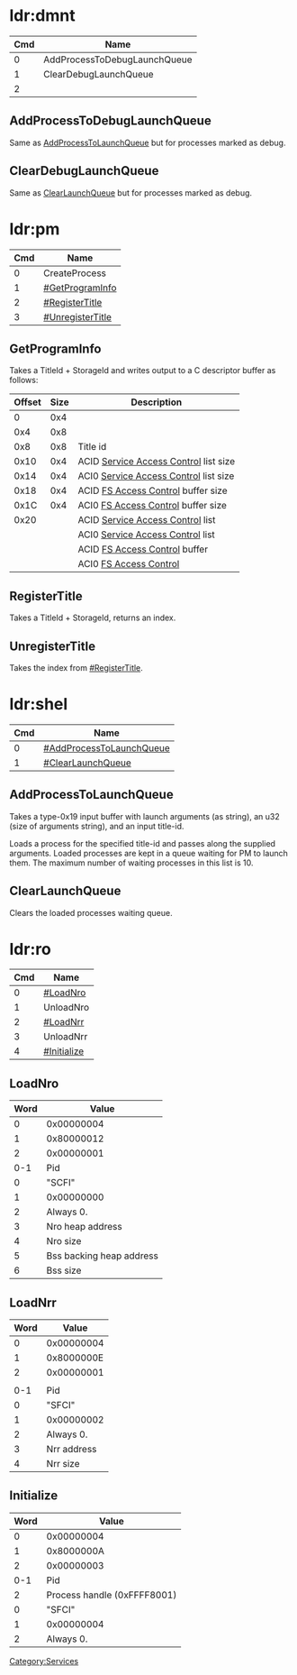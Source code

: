 # ldr:dmnt

| Cmd | Name                         |
| --- | ---------------------------- |
| 0   | AddProcessToDebugLaunchQueue |
| 1   | ClearDebugLaunchQueue        |
| 2   |                              |

## AddProcessToDebugLaunchQueue

Same as
[AddProcessToLaunchQueue](Loader%20services#AddProcessToLaunchQueue.md##AddProcessToLaunchQueue "wikilink")
but for processes marked as debug.

## ClearDebugLaunchQueue

Same as
[ClearLaunchQueue](Loader%20services#ClearLaunchQueue.md##ClearLaunchQueue "wikilink")
but for processes marked as debug.

# ldr:pm

| Cmd | Name                                             |
| --- | ------------------------------------------------ |
| 0   | CreateProcess                                    |
| 1   | [\#GetProgramInfo](#GetProgramInfo "wikilink")   |
| 2   | [\#RegisterTitle](#RegisterTitle "wikilink")     |
| 3   | [\#UnregisterTitle](#UnregisterTitle "wikilink") |

## GetProgramInfo

Takes a TitleId + StorageId and writes output to a C descriptor buffer
as
follows:

| Offset   | Size     | Description                                                                                                    |
| -------- | -------- | -------------------------------------------------------------------------------------------------------------- |
| 0        | 0x4      |                                                                                                                |
| 0x4      | 0x8      |                                                                                                                |
| 0x8      | 0x8      | Title id                                                                                                       |
| 0x10     | 0x4      | ACID [Service Access Control](NPDM#Service%20Access%20Control.md##Service_Access_Control "wikilink") list size |
| 0x14     | 0x4      | ACI0 [Service Access Control](NPDM#Service%20Access%20Control.md##Service_Access_Control "wikilink") list size |
| 0x18     | 0x4      | ACID [FS Access Control](NPDM#FS%20Access%20Control.md##FS_Access_Control "wikilink") buffer size              |
| 0x1C     | 0x4      | ACI0 [FS Access Control](NPDM#FS%20Access%20Control.md##FS_Access_Control "wikilink") buffer size              |
| 0x20     | <Varies> | ACID [Service Access Control](NPDM#Service%20Access%20Control.md##Service_Access_Control "wikilink") list      |
| <Varies> | <Varies> | ACI0 [Service Access Control](NPDM#Service%20Access%20Control.md##Service_Access_Control "wikilink") list      |
| <Varies> | <Varies> | ACID [FS Access Control](NPDM#FS%20Access%20Control.md##FS_Access_Control "wikilink") buffer                   |
| <Varies> | <Varies> | ACI0 [FS Access Control](NPDM#FS%20Access%20Control.md##FS_Access_Control "wikilink")                          |

## RegisterTitle

Takes a TitleId + StorageId, returns an index.

## UnregisterTitle

Takes the index from
[\#RegisterTitle](#RegisterTitle "wikilink").

# ldr:shel

| Cmd | Name                                                             |
| --- | ---------------------------------------------------------------- |
| 0   | [\#AddProcessToLaunchQueue](#AddProcessToLaunchQueue "wikilink") |
| 1   | [\#ClearLaunchQueue](#ClearLaunchQueue "wikilink")               |

## AddProcessToLaunchQueue

Takes a type-0x19 input buffer with launch arguments (as string), an u32
(size of arguments string), and an input title-id.

Loads a process for the specified title-id and passes along the supplied
arguments. Loaded processes are kept in a queue waiting for PM to launch
them. The maximum number of waiting processes in this list is 10.

## ClearLaunchQueue

Clears the loaded processes waiting queue.

# ldr:ro

| Cmd | Name                                   |
| --- | -------------------------------------- |
| 0   | [\#LoadNro](#LoadNro "wikilink")       |
| 1   | UnloadNro                              |
| 2   | [\#LoadNrr](#LoadNrr "wikilink")       |
| 3   | UnloadNrr                              |
| 4   | [\#Initialize](#Initialize "wikilink") |

## LoadNro

| Word | Value                    |
| ---- | ------------------------ |
| 0    | 0x00000004               |
| 1    | 0x80000012               |
| 2    | 0x00000001               |
| 0-1  | Pid                      |
| 0    | "SCFI"                   |
| 1    | 0x00000000               |
| 2    | Always 0.                |
| 3    | Nro heap address         |
| 4    | Nro size                 |
| 5    | Bss backing heap address |
| 6    | Bss size                 |

## LoadNrr

| Word | Value       |
| ---- | ----------- |
| 0    | 0x00000004  |
| 1    | 0x8000000E  |
| 2    | 0x00000001  |
|      |             |
| 0-1  | Pid         |
| 0    | "SFCI"      |
| 1    | 0x00000002  |
| 2    | Always 0.   |
| 3    | Nrr address |
| 4    | Nrr size    |

## Initialize

| Word | Value                       |
| ---- | --------------------------- |
| 0    | 0x00000004                  |
| 1    | 0x8000000A                  |
| 2    | 0x00000003                  |
| 0-1  | Pid                         |
| 2    | Process handle (0xFFFF8001) |
| 0    | "SFCI"                      |
| 1    | 0x00000004                  |
| 2    | Always 0.                   |

[Category:Services](Category:Services "wikilink")
